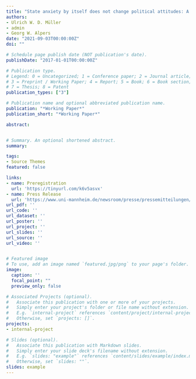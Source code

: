 ```yaml
---
title: "State anxiety by itself does not change political attitudes: A threat of shock experiment" 
authors:
- Ulrich W. D. Müller
- admin
- Georg W. Alpers
date: "2021-09-03T00:00:00Z"
doi: ""

# Schedule page publish date (NOT publication's date).
publishDate: "2017-01-01T00:00:00Z"

# Publication type.
# Legend: 0 = Uncategorized; 1 = Conference paper; 2 = Journal article;
# 3 = Preprint / Working Paper; 4 = Report; 5 = Book; 6 = Book section;
# 7 = Thesis; 8 = Patent
publication_types: ["3"]

# Publication name and optional abbreviated publication name.
publication: "*Working Paper*"
publication_short: "*Working Paper*"

abstract:


# Summary. An optional shortened abstract.
summary: 

tags:
- Source Themes
featured: false

links:
- name: Preregistration
  url: 'https://tinyurl.com/k6v5asvx'
- name: Press Release
  url: 'https://www.uni-mannheim.de/newsroom/presse/pressemitteilungen/2019/august/koennen-emotionen-wahlkaempfe-entscheiden/'
url_pdf: ''
url_code: ''
url_dataset: ''
url_poster: ''
url_project: ''
url_slides: ''
url_source: ''
url_video: ''


# Featured image    
# To use, add an image named `featured.jpg/png` to your page's folder. 
image:
  caption: ''
  focal_point: ""
  preview_only: false

# Associated Projects (optional).
#   Associate this publication with one or more of your projects.
#   Simply enter your project's folder or file name without extension.
#   E.g. `internal-project` references `content/project/internal-project/index.md`.
#   Otherwise, set `projects: []`.
projects:
- internal-project

# Slides (optional).
#   Associate this publication with Markdown slides.
#   Simply enter your slide deck's filename without extension.
#   E.g. `slides: "example"` references `content/slides/example/index.md`.
#   Otherwise, set `slides: ""`.
slides: example
---
```


